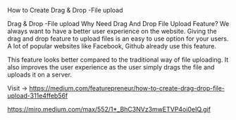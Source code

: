 How to Create Drag & Drop -File upload

Drag & Drop -File upload
Why Need Drag And Drop File Upload Feature?
We always want to have a better user experience on the website. Giving the drag and drop feature to upload files is an easy to use option for your users. A lot of popular websites like Facebook, Github already use this feature.

This feature looks better compared to the traditional way of file uploading. It also improves the user experience as the user simply drags the file and uploads it on a server. 

Visit -> https://medium.com/featurepreneur/how-to-create-drag-drop-file-upload-311e4ffeb56f


https://miro.medium.com/max/552/1*_BhC3NVz3mwETVP4oi0eIQ.gif
